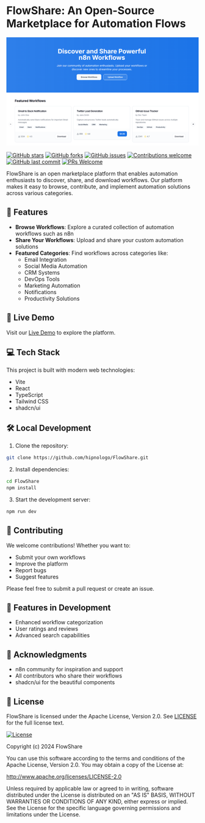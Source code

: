 # FlowShare: An Open-Source Marketplace for Automation Flows

![FlowShare Banner](public/og-image.png)

[![GitHub stars](https://img.shields.io/github/stars/hipnologo/FlowShare)](https://github.com/hipnologo/FlowShare/stargazers)
[![GitHub forks](https://img.shields.io/github/forks/hipnologo/FlowShare)](https://github.com/hipnologo/FlowShare/network)
[![GitHub issues](https://img.shields.io/github/issues/hipnologo/FlowShare)](https://github.com/hipnologo/FlowShare/issues)
[![Contributions welcome](https://img.shields.io/badge/contributions-welcome-brightgreen.svg)](https://github.com/hipnologo/FlowShare/issues)
[![GitHub last commit](https://img.shields.io/github/last-commit/hipnologo/FlowShare)](https://github.com/hipnologo/FlowShare/commits/main)
[![PRs Welcome](https://img.shields.io/badge/PRs-welcome-brightgreen.svg)](https://github.com/hipnologo/FlowShare/pulls)

FlowShare is an open marketplace platform that enables automation enthusiasts to discover, share, and download workflows. Our platform makes it easy to browse, contribute, and implement automation solutions across various categories.

## 🌟 Features

- **Browse Workflows**: Explore a curated collection of automation workflows such as n8n
- **Share Your Workflows**: Upload and share your custom automation solutions
- **Featured Categories**: Find workflows across categories like:
  - Email Integration
  - Social Media Automation
  - CRM Systems
  - DevOps Tools
  - Marketing Automation
  - Notifications
  - Productivity Solutions

## 🚀 Live Demo

Visit our [Live Demo](https://flowshare.vercel.app/) to explore the platform.

## 💻 Tech Stack

This project is built with modern web technologies:
- Vite
- React
- TypeScript
- Tailwind CSS
- shadcn/ui

## 🛠️ Local Development

1. Clone the repository:
```bash
git clone https://github.com/hipnologo/FlowShare.git
```

2. Install dependencies:
```bash
cd FlowShare
npm install
```
3. Start the development server:
```bash
npm run dev
```

## 🤝 Contributing
We welcome contributions! Whether you want to:

- Submit your own workflows
- Improve the platform
- Report bugs
- Suggest features

Please feel free to submit a pull request or create an issue.

## 📱 Features in Development
- Enhanced workflow categorization
- User ratings and reviews
- Advanced search capabilities

## 🙏 Acknowledgments
- n8n community for inspiration and support
- All contributors who share their workflows
- shadcn/ui for the beautiful components

## 📄 License

FlowShare is licensed under the Apache License, Version 2.0. See [LICENSE](https://github.com/hipnologo/FlowShare/blob/main/LICENSE) for the full license text.

[![License](https://img.shields.io/badge/License-Apache%202.0-blue.svg)](https://opensource.org/licenses/Apache-2.0)

Copyright (c) 2024 FlowShare

You can use this software according to the terms and conditions of the Apache License, Version 2.0. You may obtain a copy of the License at:

http://www.apache.org/licenses/LICENSE-2.0

Unless required by applicable law or agreed to in writing, software distributed under the License is distributed on an "AS IS" BASIS, WITHOUT WARRANTIES OR CONDITIONS OF ANY KIND, either express or implied. See the License for the specific language governing permissions and limitations under the License.
